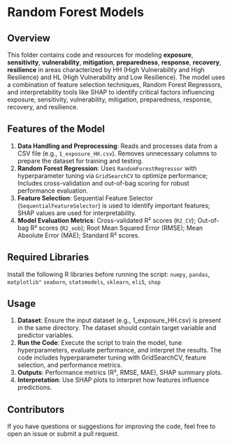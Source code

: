 # **Random Forest Models**

## **Overview**
This folder contains code and resources for modeling **exposure**, **sensitivity**, **vulnerability**, **mitigation**, **preparedness**, **response**, **recovery**, **resilience** in areas characterized by HH (High Vulnerability and High Resilience) and HL (High Vulnerability and Low Resilience). The model uses a combination of feature selection techniques, Random Forest Regressors, and interpretability tools like SHAP to identify critical factors influencing exposure, sensitivity, vulnerability, mitigation, preparedness, response, recovery, and resilience.

## **Features of the Model**
1. **Data Handling and Preprocessing**: Reads and processes data from a CSV file (e.g., `1_exposure_HH.csv`).
Removes unnecessary columns to prepare the dataset for training and testing.
2. **Random Forest Regression**: Uses `RandomForestRegressor` with hyperparameter tuning via `GridSearchCV` to optimize performance; Includes cross-validation and out-of-bag scoring for robust performance evaluation.
3. **Feature Selection**: Sequential Feature Selector (`SequentialFeatureSelector`) is used to identify important features; SHAP values are used for interpretability.
4. **Model Evaluation Metrics**: Cross-validated R² scores (`R2_CV`); Out-of-bag R² scores (`R2_oob`); Root Mean Squared Error (RMSE); Mean Absolute Error (MAE); Standard R² scores.

## **Required Libraries**
Install the following R libraries before running the script: `numpy`, `pandas`, `matplotlib"` `seaborn`, `statsmodels`, `sklearn`, `eli5`, `shap`

## **Usage**
1. **Dataset**: Ensure the input dataset (e.g., 1_exposure_HH.csv) is present in the same directory. The dataset should contain target variable and predictor variables.
2. **Run the Code**: Execute the script to train the model, tune hyperparameters, evaluate performance, and interpret the results. The code includes hyperparameter tuning with GridSearchCV, feature selection, and performance metrics.
3. **Outputs**: Performance metrics (R², RMSE, MAE), SHAP summary plots.
4. **Interpretation**: Use SHAP plots to interpret how features influence predictions.

## **Contributors**
If you have questions or suggestions for improving the code, feel free to open an issue or submit a pull request.